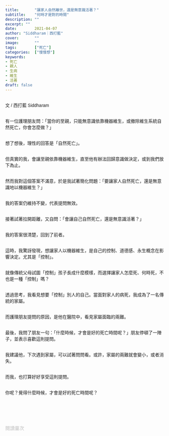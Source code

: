 ```yaml
---
title:       "讓家人自然離世，還是無意識活著？"
subtitle:    "何時才是對的時間"
description: ""
excerpt: ""
date:        2021-04-07
author: "Siddharam｜西打藍"
cover:       ""
image:       ""
tags:        ["死亡"]
categories:  ["慢慢想"]
keywords:
- 死亡
- 親人
- 生病
- 維生
- 活著
draft: false
---
```


<article style="font-family: 'Noto Sans TC', '微軟正黑體', sans-serif; font-weight: 300;">

<br>文 / 西打藍 Siddharam<br><br>

有一位護理朋友問：「當你的至親，只能無意識依靠機器維生，或撤除維生系統自然死亡，你會怎麼做？」<br><br>

想了想後，理性的回答是「自然死亡」。<br><br>

但真實的我，會讓至親依靠機器維生，直至他有辦法回歸意識做決定，或到我們放下為止。<br><br>

然而我對這個答案不滿意，於是我試著簡化問題：「要讓家人自然死亡，還是無意識地以機器維生？」<br><br>

我的答案仍維持不變，代表提問無效。<br><br>

接著試著拉開距離，又自問：「會讓自己自然死亡，還是無意識活著？」<br><br>

我的答案很清楚，回到了前者。<br><br>

這時，我驚訝發現，想讓家人以機器維生，是自己的控制、道德感、永生概念在影響決定。尤其是「控制」。<br><br>

就像傳統父母試圖「控制」孩子長成什麼模樣，而選擇讓家人怎麼死、何時死，不也是一種「控制」嗎？<br><br>

透過思考，我看見想要「控制」別人的自己。當面對家人的病死，我成為了一名傳統的家屬。<br><br>

而護理朋友提問的原因，是他在醫院中，看見家屬面臨的兩難。<br><br>

最後，我問了朋友一句：「什麼時候，才會是好的死亡時間呢？」朋友停頓了一陣子，並表示喜歡這則提問。<br><br>

我建議他，下次遇到家屬，可以試著問問看。或許，家屬的兩難就會變小，或者消失。<br><br>

而我，也打算好好享受這則提問。<br><br>

你呢？覺得什麼時候，才會是好的死亡時間呢？<br><br>


<br><br><br>

</article>

<div style="color: #bfbfbf; font-size: 15px;" id="busuanzi_container_page_pv">
  閱讀量<span id="busuanzi_value_page_pv"></span>次
</div>

<script src="../../js/post.js"></script>




